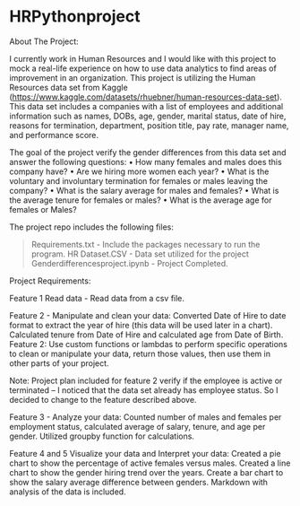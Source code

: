 # HRPythonproject
About The Project: 

I currently work in Human Resources and I would like with this project to mock a real-life experience on how to use data analytics to find areas of improvement in an organization. This project is utilizing the Human Resources data set from Kaggle (https://www.kaggle.com/datasets/rhuebner/human-resources-data-set). This data set includes a companies with a list of employees and additional information such as names, DOBs, age, gender, marital status, date of hire, reasons for termination, department, position title, pay rate, manager name, and performance score.

The goal of the project verify the gender differences from this data set and answer the following questions:
•   How many females and males does this company have?
•   Are we hiring more women each year? 
•   What is the voluntary and involuntary termination for females or males leaving the company?
•   What is the salary average for males and females?
•   What is the average tenure for females or males?
•   What is the average age for females or Males? 

The project repo includes the following files: 

> Requirements.txt - Include the packages necessary to run the program. 
> HR Dataset.CSV - Data set utilized for the project
> Genderdifferencesproject.ipynb - Project Completed. 

Project Requirements: 

Feature 1 Read data - Read data from a csv file. 

Feature 2 - Manipulate and clean your data: Converted Date of Hire to date format to extract the year of hire (this data will be used later in a chart). Calculated tenure from Date of Hire and calculated age from Date of Birth. 
Feature 2: Use custom functions or lambdas to perform specific operations to clean or manipulate your data, return those values, then use them in other parts of your project.

Note: Project plan included for feature 2 verify if the employee is active or terminated – I noticed that the data set already has employee status. So I decided to change to the feature described above. 

Feature 3 -  Analyze your data: Counted number of males and females per employment status, calculated average of salary, tenure, and age per gender. Utilized groupby function for calculations. 

Feature 4 and 5 Visualize your data and Interpret your data: Created a pie chart to show the percentage of active females versus males. Created a line chart to show the gender hiring trend over the years. Create a bar chart to show the salary average difference between genders. Markdown with analysis of the data is included. 

